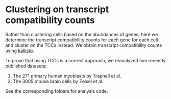 # Clustering on transcript compatibility counts
Rather than clustering cells based on the abundances of genes, here we determine the transcript compatibility counts for each gene for each cell and cluster on the TCCs instead. We obtain transcript compatibility counts using [kallisto](https://github.com/pachterlab/kallisto).

To prove that using TCCs is a correct approach, we reanalyzed two recently published datasets:

1. The 271 primary human myoblasts by Trapnell et al.
2. The 3005 mouse brain cells by Zeisel et al.

See the corresponding folders for analysis code.
